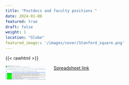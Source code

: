 ```yaml
---
title: "Postdocs and faculty positions "
date: 2024-01-08
featured: true
draft: false
weight: 1
location: "Globe"
featured_image:: '/images/cover/Stanford_square.png'
---
```

{{< rawhtml >}}
<div>
<img src="IES_jobs02.png" alt="logo" style="float:left;width:25%;height:25%;padding:0 25px 0 0;">
<!--<h2> Advisor: Claudia Stephan </h2>-->    
<a href="https://docs.google.com/spreadsheets/d/1Fvh1BZANNKsn8oVqqN2V4mQtKjpivU7fGqygNTTRAj8/edit#gid=1864294017">Spreadsheet link</a>


